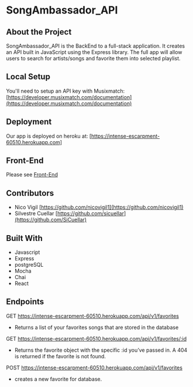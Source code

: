 # SongAmbassador_API


## About the Project

SongAmbassador_API is the BackEnd to a full-stack application. It creates an API built in JavaScript using the Express library.
The full app will allow users to search for artists/songs and favorite them into selected playlist.

## Local Setup

You'll need to setup an API key with Musixmatch: 
[https://developer.musixmatch.com/documentation](https://developer.musixmatch.com/documentation)

## Deployment

Our app is deployed on heroku at: [https://intense-escarpment-60510.herokuapp.com]

## Front-End

Please see [Front-End](https://github.com/nicovigil1/SongAmbassador)


## Contributors

* Nico Vigil  [https://github.com/nicovigil1](https://github.com/nicovigil1)
* Silvestre Cuellar [https://github.com/sicuellar](https://github.com/SiCuellar)

## Built With
* Javascript
* Express 
* postgreSQL
* Mocha 
* Chai
* React


## Endpoints

GET https://intense-escarpment-60510.herokuapp.com/api/v1/favorites
* Returns a list of your favorites songs that are stored in the database 

GET https://intense-escarpment-60510.herokuapp.com/api/v1/favorites/:id
* Returns the favorite object with the specific :id you’ve passed in. A 404 is returned if the favorite is not found.

POST https://intense-escarpment-60510.herokuapp.com/api/v1/favorites
* creates a new favorite for database.



